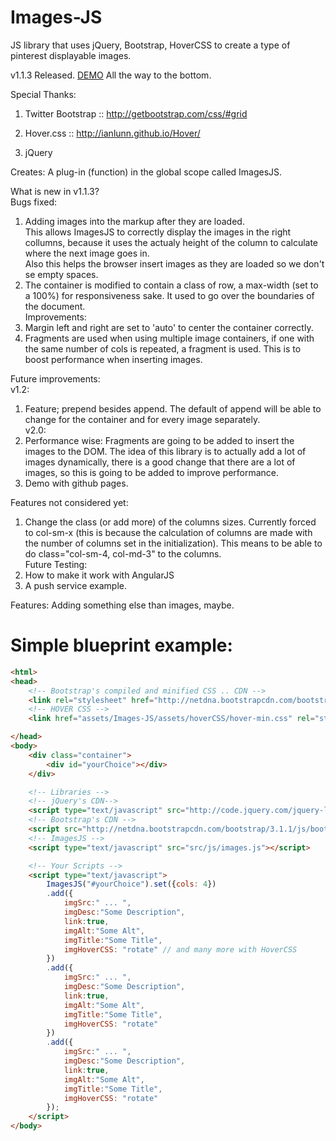 Images-JS
=========

JS library that uses jQuery, Bootstrap, HoverCSS to create a type of pinterest displayable images.

v1.1.3 Released. [DEMO](http://garciamarin.github.io/wedding/#/about_us) All the way to the bottom.

Special Thanks: 

1. Twitter Bootstrap :: http://getbootstrap.com/css/#grid

2. Hover.css :: http://ianlunn.github.io/Hover/

3. jQuery

Creates:
A plug-in (function) in the global scope called ImagesJS.

What is new in v1.1.3?  
Bugs fixed:  
1. Adding images into the markup after they are loaded.  
	This allows ImagesJS to correctly display the images in the right collumns, because it uses the actualy height of the column to calculate where the next image goes in.  
	Also this helps the browser insert images as they are loaded so we don't se empty spaces.  
2. The container is modified to contain a class of row, a max-width (set to a 100%) for responsiveness sake. It used to go over the boundaries of the document.  
Improvements:  
3. Margin left and right are set to 'auto' to center the container correctly.  
4. Fragments are used when using multiple image containers, if one with the same number of cols is repeated, a fragment is used. This is to boost performance when inserting images.  

Future improvements:  
v1.2:  
1. Feature; prepend besides append. The default of append will be able to change for the container and for every image separately.  
v2.0:  
2. Performance wise: Fragments are going to be added to insert the images to the DOM. The idea of this library is to actually add a lot of images dynamically, there is a good change that there are a lot of images, so this is going to be added to improve performance.  
3. Demo with github pages.  

Features not considered yet:  
1. Change the class (or add more) of the columns sizes. Currently forced to col-sm-x (this is because the calculation of columns are made with the number of columns set in the initialization). This means to be able to do class="col-sm-4, col-md-3" to the columns.  
Future Testing:  
3. How to make it work with AngularJS  
4. A push service example.  

Features: Adding something else than images, maybe.  

Simple blueprint example:
========================

``` HTML
<html>
<head> 
	<!-- Bootstrap's compiled and minified CSS .. CDN -->
	<link rel="stylesheet" href="http://netdna.bootstrapcdn.com/bootstrap/3.1.1/css/bootstrap.min.css">
	<!-- HOVER CSS -->
	<link href="assets/Images-JS/assets/hoverCSS/hover-min.css" rel="stylesheet" />

</head>
<body>
	<div class="container">
		<div id="yourChoice"></div>
	</div>

	<!-- Libraries -->
	<!-- jQuery's CDN--> 
	<script type="text/javascript" src="http://code.jquery.com/jquery-latest.min.js"></script>
	<!-- Bootstrap's CDN --> 
	<script src="http://netdna.bootstrapcdn.com/bootstrap/3.1.1/js/bootstrap.min.js"></script>
	<!-- ImagesJS --> 
	<script type="text/javascript" src="src/js/images.js"></script>

	<!-- Your Scripts -->
	<script type="text/javascript">
		ImagesJS("#yourChoice").set({cols: 4})
		.add({
			imgSrc:" ... ",
			imgDesc:"Some Description",
			link:true,
			imgAlt:"Some Alt",
			imgTitle:"Some Title",
			imgHoverCSS: "rotate" // and many more with HoverCSS
		})
		.add({
			imgSrc:" ... ",
			imgDesc:"Some Description",
			link:true,
			imgAlt:"Some Alt",
			imgTitle:"Some Title",
			imgHoverCSS: "rotate"
		})
		.add({
			imgSrc:" ... ",
			imgDesc:"Some Description",
			link:true,
			imgAlt:"Some Alt",
			imgTitle:"Some Title",
			imgHoverCSS: "rotate"
		});
	</script>
</body>
```